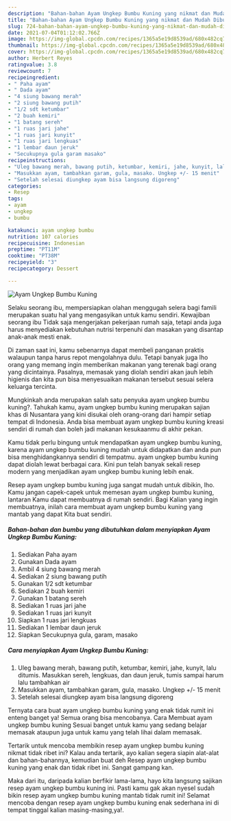 ```yaml
---
description: "Bahan-bahan Ayam Ungkep Bumbu Kuning yang nikmat dan Mudah Dibuat"
title: "Bahan-bahan Ayam Ungkep Bumbu Kuning yang nikmat dan Mudah Dibuat"
slug: 724-bahan-bahan-ayam-ungkep-bumbu-kuning-yang-nikmat-dan-mudah-dibuat
date: 2021-07-04T01:12:02.766Z
image: https://img-global.cpcdn.com/recipes/1365a5e19d8539ad/680x482cq70/ayam-ungkep-bumbu-kuning-foto-resep-utama.jpg
thumbnail: https://img-global.cpcdn.com/recipes/1365a5e19d8539ad/680x482cq70/ayam-ungkep-bumbu-kuning-foto-resep-utama.jpg
cover: https://img-global.cpcdn.com/recipes/1365a5e19d8539ad/680x482cq70/ayam-ungkep-bumbu-kuning-foto-resep-utama.jpg
author: Herbert Reyes
ratingvalue: 3.8
reviewcount: 7
recipeingredient:
- " Paha ayam"
- " Dada ayam"
- "4 siung bawang merah"
- "2 siung bawang putih"
- "1/2 sdt ketumbar"
- "2 buah kemiri"
- "1 batang sereh"
- "1 ruas jari jahe"
- "1 ruas jari kunyit"
- "1 ruas jari lengkuas"
- "1 lembar daun jeruk"
- "Secukupnya gula garam masako"
recipeinstructions:
- "Uleg bawang merah, bawang putih, ketumbar, kemiri, jahe, kunyit, lalu ditumis. Masukkan sereh, lengkuas, dan daun jeruk, tumis sampai harum lalu tambahkan air"
- "Masukkan ayam, tambahkan garam, gula, masako. Ungkep +/- 15 menit"
- "Setelah selesai diungkep ayam bisa langsung digoreng"
categories:
- Resep
tags:
- ayam
- ungkep
- bumbu

katakunci: ayam ungkep bumbu 
nutrition: 107 calories
recipecuisine: Indonesian
preptime: "PT11M"
cooktime: "PT38M"
recipeyield: "3"
recipecategory: Dessert

---
```



![Ayam Ungkep Bumbu Kuning](https://img-global.cpcdn.com/recipes/1365a5e19d8539ad/680x482cq70/ayam-ungkep-bumbu-kuning-foto-resep-utama.jpg)

Selaku seorang ibu, mempersiapkan olahan menggugah selera bagi famili merupakan suatu hal yang mengasyikan untuk kamu sendiri. Kewajiban seorang ibu Tidak saja mengerjakan pekerjaan rumah saja, tetapi anda juga harus menyediakan kebutuhan nutrisi terpenuhi dan masakan yang disantap anak-anak mesti enak.

Di zaman  saat ini, kamu sebenarnya dapat membeli panganan praktis walaupun tanpa harus repot mengolahnya dulu. Tetapi banyak juga lho orang yang memang ingin memberikan makanan yang terenak bagi orang yang dicintainya. Pasalnya, memasak yang diolah sendiri akan jauh lebih higienis dan kita pun bisa menyesuaikan makanan tersebut sesuai selera keluarga tercinta. 



Mungkinkah anda merupakan salah satu penyuka ayam ungkep bumbu kuning?. Tahukah kamu, ayam ungkep bumbu kuning merupakan sajian khas di Nusantara yang kini disukai oleh orang-orang dari hampir setiap tempat di Indonesia. Anda bisa membuat ayam ungkep bumbu kuning kreasi sendiri di rumah dan boleh jadi makanan kesukaanmu di akhir pekan.

Kamu tidak perlu bingung untuk mendapatkan ayam ungkep bumbu kuning, karena ayam ungkep bumbu kuning mudah untuk didapatkan dan anda pun bisa menghidangkannya sendiri di tempatmu. ayam ungkep bumbu kuning dapat diolah lewat berbagai cara. Kini pun telah banyak sekali resep modern yang menjadikan ayam ungkep bumbu kuning lebih enak.

Resep ayam ungkep bumbu kuning juga sangat mudah untuk dibikin, lho. Kamu jangan capek-capek untuk memesan ayam ungkep bumbu kuning, lantaran Kamu dapat membuatnya di rumah sendiri. Bagi Kalian yang ingin membuatnya, inilah cara membuat ayam ungkep bumbu kuning yang mantab yang dapat Kita buat sendiri.

<!--inarticleads1-->

##### Bahan-bahan dan bumbu yang dibutuhkan dalam menyiapkan Ayam Ungkep Bumbu Kuning:

1. Sediakan  Paha ayam
1. Gunakan  Dada ayam
1. Ambil 4 siung bawang merah
1. Sediakan 2 siung bawang putih
1. Gunakan 1/2 sdt ketumbar
1. Sediakan 2 buah kemiri
1. Gunakan 1 batang sereh
1. Sediakan 1 ruas jari jahe
1. Sediakan 1 ruas jari kunyit
1. Siapkan 1 ruas jari lengkuas
1. Sediakan 1 lembar daun jeruk
1. Siapkan Secukupnya gula, garam, masako




<!--inarticleads2-->

##### Cara menyiapkan Ayam Ungkep Bumbu Kuning:

1. Uleg bawang merah, bawang putih, ketumbar, kemiri, jahe, kunyit, lalu ditumis. Masukkan sereh, lengkuas, dan daun jeruk, tumis sampai harum lalu tambahkan air
1. Masukkan ayam, tambahkan garam, gula, masako. Ungkep +/- 15 menit
1. Setelah selesai diungkep ayam bisa langsung digoreng




Ternyata cara buat ayam ungkep bumbu kuning yang enak tidak rumit ini enteng banget ya! Semua orang bisa mencobanya. Cara Membuat ayam ungkep bumbu kuning Sesuai banget untuk kamu yang sedang belajar memasak ataupun juga untuk kamu yang telah lihai dalam memasak.

Tertarik untuk mencoba membikin resep ayam ungkep bumbu kuning nikmat tidak ribet ini? Kalau anda tertarik, ayo kalian segera siapin alat-alat dan bahan-bahannya, kemudian buat deh Resep ayam ungkep bumbu kuning yang enak dan tidak ribet ini. Sangat gampang kan. 

Maka dari itu, daripada kalian berfikir lama-lama, hayo kita langsung sajikan resep ayam ungkep bumbu kuning ini. Pasti kamu gak akan nyesel sudah bikin resep ayam ungkep bumbu kuning mantab tidak rumit ini! Selamat mencoba dengan resep ayam ungkep bumbu kuning enak sederhana ini di tempat tinggal kalian masing-masing,ya!.

